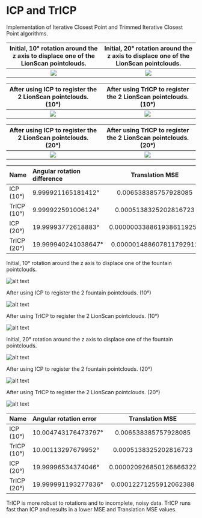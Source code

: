 # ICP and TrICP

Implementation of Iterative Closest Point and Trimmed Iterative Closest Point algorithms.

Initial, 10° rotation around the z axis to displace one of the LionScan pointclouds.            | Initial, 20° rotation around the z axis to displace one of the LionScan pointclouds.
:-------------------------:|:-------------------------:
![](https://github.com/nyakasko/3dsens_icp/blob/main/images/LionScan_rotated.PNG?raw=true)  |  ![](https://github.com/nyakasko/3dsens_icp/blob/main/images/LionScan_rotated_20.PNG?raw=true)

After using ICP to register the 2 LionScan pointclouds. (10°)            | After using TrICP to register the 2 LionScan pointclouds. (10°)
:-------------------------:|:-------------------------:
![](https://github.com/nyakasko/3dsens_icp/blob/main/images/icp_registered_LionScan_rotated.PNG?raw=true)  |  ![](https://github.com/nyakasko/3dsens_icp/blob/main/images/tricp_registered_LionScan_rotated.PNG?raw=true)

After using ICP to register the 2 LionScan pointclouds. (20°)            | After using TrICP to register the 2 LionScan pointclouds. (20°)
:-------------------------:|:-------------------------:
![](https://github.com/nyakasko/3dsens_icp/blob/main/images/icp_registered_LionScan_rotated_20.PNG?raw=true)  |  ![](https://github.com/nyakasko/3dsens_icp/blob/main/images/tricp_registered_LionScan_rotated_20.PNG?raw=true)

|Name | Angular rotation difference | Translation MSE | MSE | Runtime |
| :---         | :---         |     :---:      |          ---: |          ---: |
| ICP (10°)         |  9.999921165181412°   | 0.006538385757928085    | 5.14622    |       33.2789 s        |
| TrICP (10°)       |  9.999922591006124°     | 0.0005138325202816723       | 2.24015      |          10.1002 s     |
| ICP (20°)         |  19.99993772618883°   | 0.0000003388619386119256    | 5.14622   |       34.7251 s        |
| TrICP (20°)       |  19.999940241038647°     | 0.000001488607811792912       | 4.55636      |          13.7501 s     |


Initial, 10° rotation around the z axis to displace one of the fountain pointclouds.

![alt text](https://github.com/nyakasko/3dsens_icp/blob/main/images/fountain_rotated.PNG?raw=true)

After using ICP to register the 2 fountain pointclouds. (10°)

![alt text](https://github.com/nyakasko/3dsens_icp/blob/main/images/icp_registered_fountain_rotated.PNG?raw=true)

After using TrICP to register the 2 LionScan pointclouds. (10°)

![alt text](https://github.com/nyakasko/3dsens_icp/blob/main/images/tricp_registered_fountain_rotated.PNG?raw=true)

Initial, 20° rotation around the z axis to displace one of the fountain pointclouds.

![alt text](https://github.com/nyakasko/3dsens_icp/blob/main/images/fountain_rotated_20.PNG?raw=true)

After using ICP to register the 2 fountain pointclouds. (20°)

![alt text](https://github.com/nyakasko/3dsens_icp/blob/main/images/icp_registered_fountain_rotated_20.PNG?raw=true)

After using TrICP to register the 2 LionScan pointclouds. (20°)

![alt text](https://github.com/nyakasko/3dsens_icp/blob/main/images/tricp_registered_fountain_rotated_20.PNG?raw=true)

|Name | Angular rotation error | Translation MSE | MSE | Runtime |
| :---         | :---         |     :---:      |          ---: |          ---: |
| ICP     (10°)    |  10.004743176473797°   |0.006538385757928085    | 0.270625    |       24.8517 s       |
| TrICP    (10°)      | 10.00113297679952°     | 0.0005138325202816723      | 0.00709813      |          20.028 s     |
| ICP     (20°)     |  19.99996534374046°   | 0.000020926850126866322    | 0.251174    |       63.4932 s       |
| TrICP     (20°)     | 19.999991193277836°     | 0.00012271255912062388      | 0.0238604     |         13.1965 s     |

TrICP is more robust to rotations and to incomplete, noisy data. 
TrICP runs fast than ICP and results in a lower MSE and Translation MSE values.
